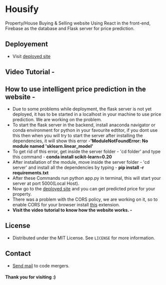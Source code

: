 # Housify
Property/House Buying & Selling website Using React in the front-end, Firebase as the database and Flask server for price prediction.

## Deployement
- Visit [deployed site](https://housify-codemergers.netlify.app/)
  
## Video Tutorial - 

## How to use intelligent price prediction in the website - 
- Due to some problems while deployment, the flask server is not yet deployed, it has to be started in a localhost in your machine to use price prediction. We are working on the problem.
- To start the flask server in the backend, install anaconda navigator or conda environment for python in your favourite edtitor, if you dont use this then when you will try to start the server after installing the dependencies, it will show this error -<b>'ModuleNotFoundError: No module named 'sklearn.linear_model'</b>
- To get rid of this error, get inside the server folder - 'cd folder' and type this command - <b>conda install scikit-learn=0.20</b>
- After installation of the module, move inside the server folder - 'cd server' and install all the dependencies by typing - <b>pip install -r requirements.txt</b>
- After these Commands run python app.py in terminal, this will start your server at port 5000(Local Host). 
- Now go to the [deployed site](https://housify-codemergers.netlify.app/) and you can get predicted price for your property. 
- There was a problem with the CORS policy, we are working on it, so to enable CORS for your browser install [this](https://chrome.google.com/webstore/detail/moesif-origin-cors-change/digfbfaphojjndkpccljibejjbppifbc#:~:text=Moesif%20Origin%20%26%20CORS%20Changer&text=This%20plugin%20allows%20you%20to%20send%20cross%2Ddomain%20requests.&text=This%20plugin%20allows%20you%20to%20send%20cross%2Ddomain%20requests%20directly,Allow%2DOrigin%20set%20to%20*.) extension.
- <b>Visit the video tutorial to know how the website works. - </b> 
  
## License
- Distributed under the MIT License. See `LICENSE` for more information.

## Contact
- [Send mail](mailto:codemergers.org@gmail.com) to code mergers.

#### Thank you for visiting :)
